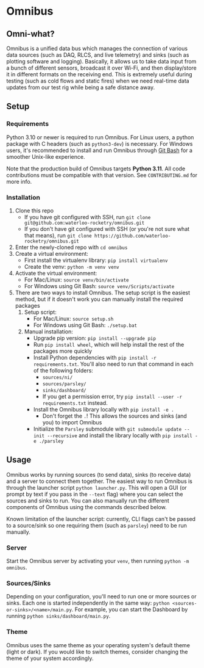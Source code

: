 # Omnibus

## Omni-what?

Omnibus is a unified data bus which manages the connection of various data sources (such as DAQ, RLCS, and live telemetry) and sinks (such as plotting software and logging). Basically, it allows us to take data input from a bunch of different sensors, broadcast it over Wi-Fi, and then display/store it in different formats on the receiving end. This is extremely useful during testing (such as cold flows and static fires) when we need real-time data updates from our test rig while being a safe distance away.

## Setup

### Requirements

Python 3.10 or newer is required to run Omnibus. For Linux users, a python package with C headers (such as `python3-dev`) is necessary. For Windows users, it's recommended to install and run Omnibus through [Git Bash](https://git-scm.com/download/win) for a smoother Unix-like experience.

Note that the production build of Omnibus targets **Python 3.11**. All code contributions must be compatible with that version. See `CONTRIBUTING.md` for more info.

### Installation

1. Clone this repo
   - If you have git configured with SSH, run `git clone git@github.com:waterloo-rocketry/omnibus.git`
   - If you don't have git configured with SSH (or you're not sure what that means), run `git clone https://github.com/waterloo-rocketry/omnibus.git`
2. Enter the newly-cloned repo with `cd omnibus`
3. Create a virtual environment:
   - First install the virtualenv library: `pip install virtualenv`
   - Create the venv: `python -m venv venv`
4. Activate the virtual environment:
   - For Mac/Linux: `source venv/bin/activate`
   - For Windows using Git Bash: `source venv/Scripts/activate`
5. There are two ways to install Omnibus. The setup script is the easiest method, but if it doesn't work you can manually install the required packages
   1. Setup script:
      - For Mac/Linux: `source setup.sh`
      - For Windows using Git Bash: `./setup.bat`
   2. Manual installation:
      - Upgrade pip version: `pip install --upgrade pip`
      - Run `pip install wheel`, which will help install the rest of the packages more quickly
      - Install Python dependencies with `pip install -r requirements.txt`. You'll also need to run that command in each of the following folders:
        - `sources/ni/`
        - `sources/parsley/`
        - `sinks/dashboard/`
        - If you get a permission error, try `pip install --user -r requirements.txt` instead.
      - Install the Omnibus library locally with `pip install -e .`
        - Don't forget the `.`! This allows the sources and sinks (and you) to import Omnibus
      - Initialize the `Parsley` submodule with `git submodule update --init --recursive` and install the library locally with `pip install -e ./parsley`

## Usage

Omnibus works by running sources (to send data), sinks (to receive data) and a server to connect them together.
The easiest way to run Omnibus is through the launcher script `python launcher.py`. This will open a GUI (or prompt by text if you pass in the `--text` flag) where you can select the sources and sinks to run. You can also manually run the different components of Omnibus using the commands described below.

Known limitation of the launcher script: currently, CLI flags can't be passed to a source/sink so one requiring them (such as `parsley`) need to be run manually.

### Server

Start the Omnibus server by activating your `venv`, then running `python -m omnibus`.

### Sources/Sinks

Depending on your configuration, you'll need to run one or more sources or sinks. Each one is started independently in the same way: `python <sources-or-sinks>/<name>/main.py`. For example, you can start the Dashboard by running `python sinks/dashboard/main.py`.

### Theme

Omnibus uses the same theme as your operating system's default theme (light or dark). If you would like to switch themes, consider changing the theme of your system accordingly.
